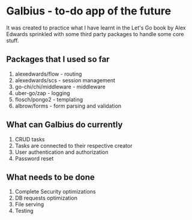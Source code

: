 # Galbius - to-do app of the future
It was created to practice what I have learnt in the Let's Go book by Alex Edwards sprinkled with some third party packages to handle some core stuff.

## Packages that I used so far
1. alexedwards/flow - routing
2. alexedwards/scs - session management
3. go-chi/chi/middleware - middleware 
4. uber-go/zap - logging
5. flosch/pongo2 - templating
6. albrow/forms - form parsing and validation

## What can Galbius do currently
1. CRUD tasks
2. Tasks are connected to their respective creator
3. User authentication and authorization
4. Password reset

## What needs to be done
1. Complete Security optimizations
2. DB requests optimization
3. File serving
4. Testing